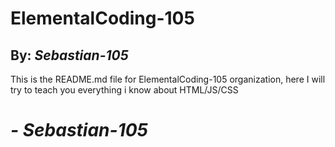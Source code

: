 # ElementalCoding-105
## By: ***Sebastian-105***
This is the README.md file for ElementalCoding-105 organization, here I will try to teach you everything i know about HTML/JS/CSS
# ***- Sebastian-105***
